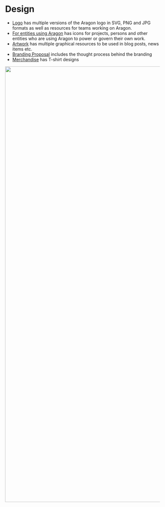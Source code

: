 # Design

- [Logo](logo/index.md) has multiple versions of the Aragon logo in SVG, PNG and JPG formats as well as resources for teams working on Aragon.
- [For entities using Aragon](powered_by_aragon.md) has icons for projects, persons and other entities who are using Aragon to power or govern their own work.
- [Artwork](artwork/index.md) has multiple graphical resources to be used in blog posts, news items etc.
- [Branding Proposal](branding_proposal) includes the thought process behind the branding
- [Merchandise](merch/index.md) has T-shirt designs

<img width="1412" src="https://user-images.githubusercontent.com/718208/31124299-2e1af6f4-a844-11e7-9c4b-2ccc02fd6588.png">
